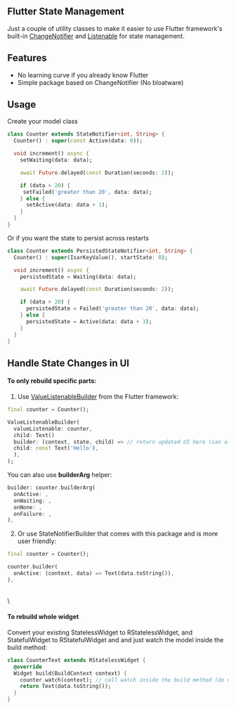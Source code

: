 ## Flutter State Management
Just a couple of utility classes to make it easier to use Flutter framework's built-in 
[ChangeNotifier](https://api.flutter.dev/flutter/foundation/ChangeNotifier-class.html) 
and [Listenable](https://api.flutter.dev/flutter/foundation/Listenable-class.html) for state management.

## Features
- No learning curve if you already know Flutter
- Simple package based on ChangeNotifier (No bloatware)


## Usage

Create your model class
```dart
class Counter extends StateNotifier<int, String> {
  Counter() : super(const Active(data: 0));

  void increment() async {
    setWaiting(data: data);

    await Future.delayed(const Duration(seconds: 2));

    if (data > 20) {
     setFailed('greater than 20', data: data);
    } else {
      setActive(data: data + 1);
    }
  }
}
```

Or if you want the state to persist across restarts
```dart
class Counter extends PersistedStateNotifier<int, String> {
  Counter() : super(IsarKeyValue(), startState: 0);

  void increment() async {
    persistedState = Waiting(data: data);

    await Future.delayed(const Duration(seconds: 2));

    if (data > 20) {
      persistedState = Failed('greater than 20', data: data);
    } else {
      persistedState = Active(data: data + 1);
    }
  }
}
```

## Handle State Changes in UI
#### To only rebuild specific parts:
1. Use [ValueListenableBuilder](https://api.flutter.dev/flutter/widgets/ValueListenableBuilder-class.html) from the Flutter framework:
```dart
final counter = Counter();

ValueListenableBuilder(
  valueListenable: counter,
  child: Text()
  builder: (context, state, child) => // return updated UI here (can also use counter.builderArg here)
  child: const Text('Hello'),
  ),
);
```
You can also use **builderArg** helper:
```dart
builder: counter.builderArg(
  onActive: ,
  onWaiting: ,
  onNone: ,
  onFailure: ,
),
```

2. Or use StateNotifierBuilder that comes with this package and is more user friendly:
```dart
final counter = Counter();

counter.builder(
  onActive: (context, data) => Text(data.toString()),
),
```

\
\

#### To rebuild whole widget
Convert your existing StatelessWidget to RStatelessWidget, and StatefulWidget to RStatefulWidget 
and and just watch the model inside the build method:
```dart
class CounterText extends RStatelessWidget {
  @override
  Widget build(BuildContext context) {
    counter.watch(context); // call watch inside the build method (do not use any if) 
    return Text(data.toString());
  }
}
```
